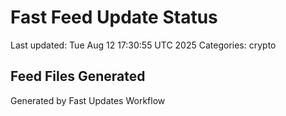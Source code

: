# Fast Feed Update Status
Last updated: Tue Aug 12 17:30:55 UTC 2025
Categories: crypto

## Feed Files Generated

Generated by Fast Updates Workflow
